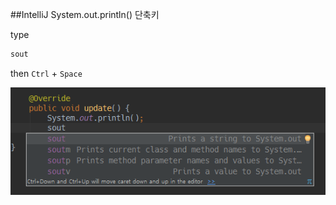 ##IntelliJ System.out.println() 단축키

type

```java
sout
```

then `Ctrl` + `Space`

![screenshot](./system.out.println-shortcut.png)

